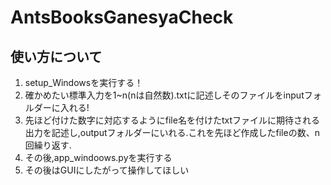 # AntsBooksGanesyaCheck

## 使い方について
1.  setup_Windowsを実行する！
1.  確かめたい標準入力を1~n(nは自然数).txtに記述しそのファイルをinputフォルダーに入れる!
1.  先ほど付けた数字に対応するようにfile名を付けたtxtファイルに期待される出力を記述し,outputフォルダーにいれる.これを先ほど作成したfileの数、n回繰り返す.
1. その後,app_windoows.pyを実行する
1.  その後はGUIにしたがって操作してほしい